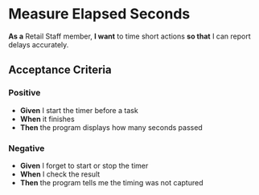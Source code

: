 # Measure Elapsed Seconds

**As a** Retail Staff member, **I want** to time short actions **so that** I can report delays accurately.

## Acceptance Criteria

### Positive
- **Given** I start the timer before a task
- **When** it finishes
- **Then** the program displays how many seconds passed

### Negative
- **Given** I forget to start or stop the timer
- **When** I check the result
- **Then** the program tells me the timing was not captured

